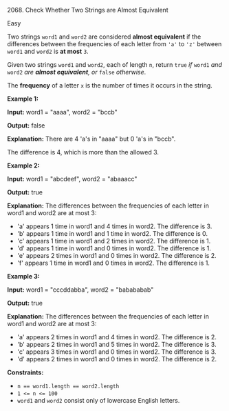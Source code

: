 2068\. Check Whether Two Strings are Almost Equivalent

Easy

Two strings `word1` and `word2` are considered **almost equivalent** if the differences between the frequencies of each letter from `'a'` to `'z'` between `word1` and `word2` is **at most** `3`.

Given two strings `word1` and `word2`, each of length `n`, return `true` _if_ `word1` _and_ `word2` _are **almost equivalent**, or_ `false` _otherwise_.

The **frequency** of a letter `x` is the number of times it occurs in the string.

**Example 1:**

**Input:** word1 = "aaaa", word2 = "bccb"

**Output:** false

**Explanation:** There are 4 'a's in "aaaa" but 0 'a's in "bccb". 

The difference is 4, which is more than the allowed 3. 

**Example 2:**

**Input:** word1 = "abcdeef", word2 = "abaaacc"

**Output:** true

**Explanation:** The differences between the frequencies of each letter in word1 and word2 are at most 3: 
- 'a' appears 1 time in word1 and 4 times in word2. The difference is 3. 
- 'b' appears 1 time in word1 and 1 time in word2. The difference is 0. 
- 'c' appears 1 time in word1 and 2 times in word2. The difference is 1. 
- 'd' appears 1 time in word1 and 0 times in word2. The difference is 1. 
- 'e' appears 2 times in word1 and 0 times in word2. The difference is 2. 
- 'f' appears 1 time in word1 and 0 times in word2. The difference is 1. 

**Example 3:**

**Input:** word1 = "cccddabba", word2 = "babababab"

**Output:** true

**Explanation:** The differences between the frequencies of each letter in word1 and word2 are at most 3: 
- 'a' appears 2 times in word1 and 4 times in word2. The difference is 2. 
- 'b' appears 2 times in word1 and 5 times in word2. The difference is 3. 
- 'c' appears 3 times in word1 and 0 times in word2. The difference is 3. 
- 'd' appears 2 times in word1 and 0 times in word2. The difference is 2. 

**Constraints:**

*   `n == word1.length == word2.length`
*   `1 <= n <= 100`
*   `word1` and `word2` consist only of lowercase English letters.

